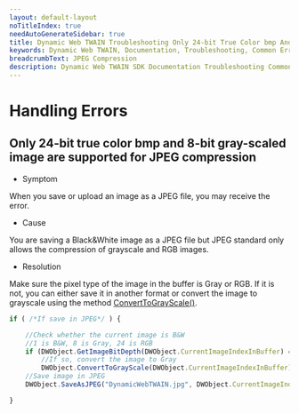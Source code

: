 ```yaml
---
layout: default-layout
noTitleIndex: true
needAutoGenerateSidebar: true
title: Dynamic Web TWAIN Troubleshooting Only 24-bit True Color bmp And 8-bit gray-scaled Image Are Supported For JPEG Compression
keywords: Dynamic Web TWAIN, Documentation, Troubleshooting, Common Errors, JPEG Compression
breadcrumbText: JPEG Compression
description: Dynamic Web TWAIN SDK Documentation Troubleshooting Common Errors JPEG Compression Page
---
```


# Handling Errors

## Only 24-bit true color bmp and 8-bit gray-scaled image are supported for JPEG compression

* Symptom

When you save or upload an image as a JPEG file, you may receive the error.

* Cause

You are saving a Black&White image as a JPEG file but JPEG standard only allows the compression of grayscale and RGB images.

* Resolution

Make sure the pixel type of the image in the buffer is Gray or RGB. If it is not, you can either save it in another format or convert the image to grayscale using the method [ConvertToGrayScale()]({{site.info}}api/WebTwain_Edit.html#converttograyscale).

``` javascript
if ( /*If save in JPEG*/ ) {

    //Check whether the current image is B&W
    //1 is B&W, 8 is Gray, 24 is RGB
    if (DWObject.GetImageBitDepth(DWObject.CurrentImageIndexInBuffer) == 1)
        //If so, convert the image to Gray
        DWObject.ConvertToGrayScale(DWObject.CurrentImageIndexInBuffer);
    //Save image in JPEG
    DWObject.SaveAsJPEG("DynamicWebTWAIN.jpg", DWObject.CurrentImageIndexInBuffer);

}
```